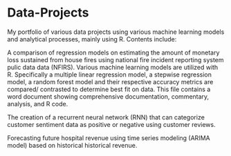 # Data-Projects
My portfolio of various data projects using various machine learning models and analytical processes, mainly using R. Contents include:

A comparison of regression models on estimating the amount of monetary loss sustained from house fires using national fire incident reporting system pulic data data (NFIRS). Various machine learning models are utilized with R. Specifically a multiple linear regression model, a stepwise regression model, a random forest model and their respective accuracy metrics are compared/ contrasted to determine best fit on data. This file contains a word document showing comprehensive documentation, commentary, analysis, and R code. 

The creation of a recurrent neural network (RNN) that can categorize customer sentiment data as positive or negative using customer reviews. 

Forecasting future hospital revenue using time series modeling (ARIMA model) based on historical historical revenue. 
